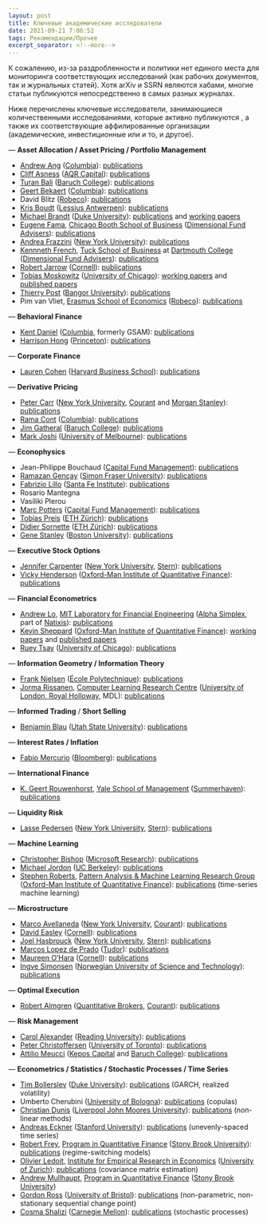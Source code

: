 ```yaml
---
layout: post
title: Ключевые академические исследователи
date: 2021-09-21 7:06:52
tags: Рекомендации/Прочее
excerpt_separator: <!--more-->
---
```

К сожалению, из-за раздробленности и политики нет единого места для мониторинга соответствующих исследований
(как рабочих документов, так и журнальных статей). Хотя arXiv и SSRN являются хабами, многие статьи публикуются непосредственно в самых разных журналах.

Ниже перечислены ключевые исследователи, занимающиеся количественными исследованиями, которые активно публикуются ,
а также их соответствующие аффилированные организации (академические, инвестиционные или и то, и другое).
<!--more-->



<p>&mdash; <strong>Asset Allocation / Asset Pricing / Portfolio Management</strong> </p>
<ul>
<li><a href="http://www.columbia.edu/~aa610/">Andrew Ang</a> (<a href="http://www.cfm.fr">Columbia</a>): <a href="http://papers.ssrn.com/sol3/cf_dev/AbsByAuth.cfm?per_id=94010">publications</a></li>
<li><a href="http://www.aqrcapital.com/cliff.htm">Cliff Asness</a> (<a href="http://aqr.com/">AQR Capital</a>): <a href="http://papers.ssrn.com/sol3/cf_dev/AbsByAuth.cfm?per_id=77768">publications</a></li>
<li><a href="http://faculty.baruch.cuny.edu/tbali/">Turan Bali</a> (<a href="http://www.baruch.cuny.edu/">Baruch College</a>): <a href="http://papers.ssrn.com/sol3/cf_dev/AbsByAuth.cfm?per_id=235620">publications</a></li>
<li><a href="http://www0.gsb.columbia.edu/faculty/gbekaert/">Geert Bekaert</a> (<a href="http://www.cfm.fr">Columbia</a>): <a href="http://www0.gsb.columbia.edu/faculty/gbekaert/research.html">publications</a></li>
<li>David Blitz (<a href="http://www.robeco.com">Robeco</a>): <a href="http://papers.ssrn.com/sol3/cf_dev/AbsByAuth.cfm?per_id=113731">publications</a></li>
<li><a href="http://www.econ.kuleuven.be/public/n06054/">Kris Boudt</a> (<a href="http://www.lessius.eu/english/">Lessius Antwerpen</a>): <a href="http://www.econ.kuleuven.be/public/n06054/">publications</a></li>
<li><a href="http://www.duke.edu/~mbrandt/">Michael Brandt</a> (<a href="http://www.duke.edu">Duke University</a>): <a href="http://www.duke.edu/~mbrandt/publications.html">publications</a> and <a href="http://www.duke.edu/~mbrandt/working.html">working papers</a></li>
<li><a href="http://www.chicagobooth.edu/faculty/bio.aspx?person_id=12824813568">Eugene Fama</a>, <a href="http://www.chicagobooth.edu">Chicago Booth School of Business</a> (<a href="http://www.dfaus.com/">Dimensional Fund Advisers</a>): <a href="http://papers.ssrn.com/sol3/cf_dev/AbsByAuth.cfm?per_id=998">publications</a></li>
<li><a href="http://www.econ.yale.edu/~af227/">Andrea Frazzini</a> (<a href="http://www.stern.nyu.edu/">New York University</a>): <a href="http://www.econ.yale.edu/~af227/">publications</a></li>
<li><a href="http://mba.tuck.dartmouth.edu/pages/faculty/ken.french/index.html">Kennneth French</a>, <a href="http://www.tuck.dartmouth.edu/">Tuck School of Business</a> at <a href="http://www.dartmouth.edu/">Dartmouth College</a> (<a href="http://www.dfaus.com/">Dimensional Fund Advisers</a>): <a href="http://papers.ssrn.com/sol3/cf_dev/AbsByAuth.cfm?per_id=1455">publications</a></li>
<li><a href="http://www.johnson.cornell.edu/Faculty-And-Research/Profile.aspx?id=raj15">Robert Jarrow</a> (<a href="http://www.johnson.cornell.edu">Cornell</a>): <a href="http://www.johnson.cornell.edu/Faculty-And-Research/Profile.aspx?id=raj15">publications</a></li>
<li><a href="http://faculty.chicagobooth.edu/tobias.moskowitz/index.html">Tobias Moskowitz</a> (<a href="http://www.chicagobooth.edu">University of Chicago</a>): <a href="http://faculty.chicagobooth.edu/tobias.moskowitz/research/papers.html">working papers</a> and <a href="http://faculty.chicagobooth.edu/tobias.moskowitz/research/index.html">published papers</a></li>
<li><a href="http://www.bangor.ac.uk/business/staff/theirry_post.php.en">Thierry Post</a> (<a href="http://www.bangor.ac.uk/">Bangor University</a>): <a href="http://www.bangor.ac.uk/business/staff/theirry_post.php.en">publications</a></li>
<li>Pim van Vliet, <a href="http://www.eur.nl/ese">Erasmus School of Economics</a> (<a href="http://www.robeco.com">Robeco</a>): <a href="http://papers.ssrn.com/sol3/cf_dev/AbsByAuth.cfm?per_id=296465">publications</a></li>
</ul>
<p>&mdash; <strong>Behavioral Finance</strong> </p>
<ul>
<li><a href="http://www.columbia.edu/~kd2371/">Kent Daniel</a> (<a href="http://www.cfm.fr">Columbia</a>, formerly GSAM): <a href="http://www.columbia.edu/~kd2371/#Publications">publications</a></li>
<li><a href="http://www.princeton.edu/~hhong/">Harrison Hong</a> (<a href="http://www.princeton.edu">Princeton</a>): <a href="http://www.princeton.edu/~hhong/">publications</a></li>
</ul>
<p>&mdash; <strong>Corporate Finance</strong></p>
<ul>
<li><a href="http://www.people.hbs.edu/lcohen">Lauren Cohen</a> (<a href="http://www.hbs.edu">Harvard Business School</a>): <a href="http://www.people.hbs.edu/lcohen">publications</a></li>
</ul>
<p>&mdash; <strong>Derivative Pricing</strong> </p>
<ul>
<li><a href="http://math.nyu.edu/research/carrp/">Peter Carr</a> (<a href="http://www.stern.nyu.edu/">New York University</a>, <a href="http://www.cims.nyu.edu/">Courant</a> and <a href="http://www.morganstanley.com/">Morgan Stanley</a>): <a href="http://math.nyu.edu/research/carrp/research.html">publications</a></li>
<li><a href="http://www.ieor.columbia.edu/fac-bios/cont/faculty.html">Rama Cont</a> (<a href="http://www.cfm.fr">Columbia</a>): <a href="http://papers.ssrn.com/sol3/cf_dev/AbsByAuth.cfm?per_id=1114">publications</a></li>
<li><a href="http://faculty.baruch.cuny.edu/jgatheral/">Jim Gatheral</a>  (<a href="http://www.baruch.cuny.edu/">Baruch College</a>): <a href="http://faculty.baruch.cuny.edu/jgatheral/">publications</a></li>
<li><a href="http://www.markjoshi.com/">Mark Joshi</a> (<a href="http://www.unimelb.edu.au/">University of Melbourne</a>): <a href="http://www.markjoshi.com/downloads/index.htm">publications</a></li>
</ul>
<p>&mdash; <strong>Econophysics</strong></p>
<ul>
<li>Jean-Philippe Bouchaud (<a href="http://www.cfm.fr">Capital Fund Management</a>): <a href="http://www.cfm.fr/us/publications.php">publications</a></li>
<li><a href="http://www.sfu.ca/~rgencay/">Ramazan Gençay</a> (<a href="http://www.sfu.ca/">Simon Fraser University</a>): <a href="http://www.sfu.ca/~rgencay/jarticles.html">publications</a></li>
<li><a href="http://www.santafe.edu/about/people/profile/Fabrizio%20Lillo">Fabrizio Lillo</a> (<a href="http://www.santafe.edu">Santa Fe Institute</a>): <a href="http://www.informatik.uni-trier.de/~ley/db/indices/a-tree/l/Lillo:Fabrizio.html">publications</a></li>
<li>Rosario Mantegna</li>
<li>Vasiliki Plerou</li>
<li><a href="http://ideas.repec.org/e/ppo42.html">Marc Potters</a> (<a href="http://www.cfm.fr">Capital Fund Management</a>): <a href="http://www.cfm.fr/us/publications.php">publications</a> </li>
<li><a href="http://www.tobiaspreis.de">Tobias Preis</a> (<a href="http://www.soms.ethz.ch">ETH Zürich</a>): <a href="http://www.tobiaspreis.de/econophysics.html">publications</a></li>
<li><a href="http://www.er.ethz.ch/people/sornette">Didier Sornette</a> (<a href="http://www.er.ethz.ch">ETH Zürich</a>): <a href="http://www.er.ethz.ch/publications">publications</a></li>
<li><a href="http://polymer.bu.edu/hes">Gene Stanley</a> (<a href="http://www.bu.edu/">Boston University</a>): <a href="http://polymer.bu.edu/~hes/econophysics">publications</a></li>
</ul>
<p>&mdash; <strong>Executive Stock Options</strong> </p>
<ul>
<li><a href="http://people.stern.nyu.edu/jcarpen0/">Jennifer Carpenter</a> (<a href="http://www.stern.nyu.edu/">New York University</a>, <a href="http://www.stern.nyu.edu/">Stern</a>): <a href="http://people.stern.nyu.edu/jcarpen0/main.htm#research">publications</a></li>
<li><a href="http://www.oxford-man.ox.ac.uk/people/members_henderson.html">Vicky Henderson</a> (<a href="http://www.oxford-man.ox.ac.uk/index.html">Oxford-Man Institute of Quantitative Finance<a>): <a href="http://users.ox.ac.uk/~oxma0006/">publications</a></li>
</ul>
  
<p>&mdash; <strong>Financial Econometrics</strong></p>
<ul>
<li><a href="http://web.mit.edu/alo/www/">Andrew Lo</a>, <a href="http://lfe.mit.edu/">MIT Laboratory for Financial Engineering</a> (<a href="http://www.alphasimplex.com/">Alpha Simplex</a></strong>, part of <a href="http://www.globalam.natixis.com/en/index.php">Natixis</a>): <a href="http://web.mit.edu/alo/www/articles.html">publications</a></li>
<li><a href="http://www.kevinsheppard.com/">Kevin Sheppard</a> (<a href="http://www.oxford-man.ox.ac.uk/index.html">Oxford-Man Institute of Quantitative Finance<a>): <a href="http://www.kevinsheppard.com/wiki/Working_Papers">working papers</a> and <a href="http://www.kevinsheppard.com/wiki/Published_Papers">published papers</a></li>
<li><a href="http://www.chicagobooth.edu/faculty/bio.aspx?person_id=12825860096">Ruey Tsay</a> (<a href="http://www.chicagobooth.edu">University of Chicago</a>): <a href="http://www.lib.uchicago.edu/e/busecon/busfac/Tsay.html">publications</a></li>
</ul>
<p>&mdash; <strong>Information Geometry / Information Theory</strong></p>
<ul>
<li><a href="http://www.lix.polytechnique.fr/~nielsen/">Frank Nielsen</a> (<a href="http://www.polytechnique.fr/jsp/accueil.jsp?CODE=36392593&amp;LANGUE=1">École Polytechnique</a>): <a href="http://www.lix.polytechnique.fr/~nielsen/">publications</a></li>
<li><a href="http://www.mdl-research.org/jorma.rissanen/">Jorma Rissanen</a>, <a href="http://www.clrc.rhul.ac.uk/">Computer Learning Research Centre</a> (<a href="http://www.rhul.ac.uk/home.aspx">University of London, Royal Holloway</a>, MDL): <a href="http://www.informatik.uni-trier.de/~ley/db/indices/a-tree/r/Rissanen:Jorma.html">publications</a></li>
</ul>
<p>&mdash; <strong>Informed Trading</strong> / <strong>Short Selling</strong> </p>
<ul>
<li><a href="http://sites.google.com/site/blaufinance/">Benjamin Blau</a> (<a href="http://huntsman.usu.edu">Utah State University</a>): <a href="http://papers.ssrn.com/sol3/cf_dev/AbsByAuth.cfm?per_id=608347">publications</a></li>
</ul>
<p>&mdash; <strong>Interest Rates / Inflation</strong></p>
<ul>
<li><a href="http://www.fabiomercurio.it/">Fabio Mercurio</a> (<a href="http://www.bloomberg.com/">Bloomberg</a>): <a href="http://www.fabiomercurio.it/publications.html">publications</a></li>
</ul>
<p>&mdash; <strong>International Finance</strong> </p>
<ul>
<li><a href="http://som.yale.edu/~geert/">K. Geert Rouwenhorst</a>, <a href="http://som.yale.edu">Yale School of Management</a> (<a href="http://www.summerhavenim.com">Summerhaven</a>): <a href="http://som.yale.edu/~geert/Papers.html">publications</a></li>
</ul>
<p>&mdash; <strong>Liquidity Risk</strong></p>
<ul>
<li><a href="http://pages.stern.nyu.edu/~lpederse/">Lasse Pedersen</a> (<a href="http://www.stern.nyu.edu/">New York University</a>, <a href="http://www.stern.nyu.edu/">Stern</a>): <a href="http://www.stern.nyu.edu/~lpederse/research.htm">publications</a></li>
</ul>
<p>&mdash; <strong>Machine Learning</strong></p>
<ul>
<li><a href="http://research.microsoft.com/en-us/um/people/cmbishop/">Christopher Bishop</a> (<a href="http://research.microsoft.com/en-us/">Microsoft Research</a>): <a href="http://research.microsoft.com/en-us/um/people/cmbishop/publications.htm">publications</a></li>
<li><a href="http://www.cs.berkeley.edu/~jordan">Michael Jordon</a> (<a href="http://www.cs.berkeley.edu">UC Berkeley</a>): <a href="http://www.cs.berkeley.edu/~jordan/publications.html">publications</a></li>
<li><a href="http://www.robots.ox.ac.uk/~sjrob/">Stephen Roberts</a>, <a href="http://www.robots.ox.ac.uk/~parg/">Pattern Analysis &amp; Machine Learning Research Group</a> (<a href="http://www.oxford-man.ox.ac.uk/index.html">Oxford-Man Institute of Quantitative Finance<a>): <a href="http://www.robots.ox.ac.uk/~parg/publications.html">publications</a> (time-series machine learning)</li>
</ul>
<p>&mdash; <strong>Microstructure</strong></p>
<ul>
<li><a href="http://math.nyu.edu/faculty/avellane/">Marco Avellaneda</a> (<a href="http://www.stern.nyu.edu/">New York University</a>, <a href="http://www.cims.nyu.edu/">Courant</a>): <a href="http://math.nyu.edu/faculty/avellane/Papers.html">publications</a></li>
<li><a href="http://www.arts.cornell.edu/econ/deasley">David Easley</a> (<a href="http://www.johnson.cornell.edu">Cornell</a>): <a href="http://papers.ssrn.com/sol3/cf_dev/AbsByAuth.cfm?per_id=58370l">publications</a></li>
<li><a href="http://pages.stern.nyu.edu/~jhasbrou/">Joel Hasbrouck</a> (<a href="http://www.stern.nyu.edu/">New York University</a>, <a href="http://www.stern.nyu.edu/">Stern</a>): <a href="http://pages.stern.nyu.edu/~jhasbrou/Research/WorkingPaperIndex.htm">publications</a></li>
<li><a href="http://home.comcast.net/~lemavia/index.html">Marcos Lopez de Prado</a> (<a href="https://www.tudorfunds.com">Tudor</a>): <a href="http://papers.ssrn.com/sol3/cf_dev/AbsByAuth.cfm?per_id=434076">publications</a></li>
<li><a href="http://www.johnson.cornell.edu/Faculty-And-Research/Profile.aspx?id=mo19">Maureen O&#8217;Hara</a> (<a href="http://www.johnson.cornell.edu">Cornell</a>): <a href="http://papers.ssrn.com/sol3/cf_dev/AbsByAuth.cfm?per_id=434076p">publications</a></li>
<li><a href="http://web.phys.ntnu.no/~ingves/">Ingve Simonsen</a> (<a href="http://www.ntnu.no/">Norwegian University of Science and Technology</a>): <a href="http://web.phys.ntnu.no/~ingves/Science/Publications/">publications</a></li>
</ul>
<p>&mdash; <strong>Optimal Execution</strong></p>
<ul>
<li><a href="http://www.courant.nyu.edu/~almgren/">Robert Almgren</a> (<a href="http://quantitativebrokers.com/">Quantitative Brokers</a>, <a href="http://www.cims.nyu.edu/">Courant</a>): <a href="http://www.courant.nyu.edu/~almgren/pubs.html">publications</a></li>
</ul>
<p>&mdash; <strong>Risk Management</strong> </p>
<ul>
<li><a href="http://www.icmacentre.ac.uk/about_us/academic_staff/professor_carol_alexander">Carol Alexander</a> (<a href="http://www.reading.ac.uk/">Reading University</a>): <a href="http://www.carolalexander.org/research.php">publications</a></li>
<li><a href="http://www.christoffersen.com/">Peter Christoffersen</a> (<a href="http://www.rotman.utoronto.ca">University of Toronto</a>): <a href="http://www.christoffersen.com/pc_research.asp">publications</a></li>
<li><a href="http://www.symmys.com/attilio-meucci/resume">Attilio Meucci</a> (<a href="https://www.keposcapital.com/">Kepos Capital</a> and <a href="http://www.baruch.cuny.edu/">Baruch College</a>): <a href="http://www.symmys.com/attilio-meucci/publications">publications</a></li>
</ul>
<p>&mdash; <strong>Econometrics / Statistics / Stochastic Processes / Time Series</strong></p>
<ul>
<li><a href="http://public.econ.duke.edu/Econ/Faculty/Users//tbollerslev.html">Tim Bollerslev</a> (<a href="http://www.duke.edu">Duke University</a>): <a href="http://papers.ssrn.com/sol3/cf_dev/AbsByAuth.cfm?per_id=17698">publications</a> (GARCH, realized volatility)</li>
<li>Umberto Cherubini (<a href="http://www.eng.unibo.it">University of Bologna</a>): <a href="http://papers.ssrn.com/sol3/cf_dev/AbsByAuth.cfm?per_id=269869">publications</a> (copulas)</li>
<li><a href="http://www.dunis.co.uk/">Christian Dunis</a> (<a href="http://www.ljmu.ac.uk/">Liverpool John Moores University</a>): <a href="http://www.dunis.co.uk/publications.html">publications</a> (non-linear methods)</li>
<li><a href="http://www.eckner.com/index.html">Andreas Eckner</a> (<a href="http://www.stanford.edu/">Stanford University</a>): <a href="http://www.eckner.com/research.html">publications</a> (unevenly-spaced time series)</li>
<li><a href="http://www.ams.sunysb.edu/~frey/">Robert Frey</a>, <a href="http://www.ams.sunysb.edu/~frey/QuantitativeFinance">Program in  Quantitative Finance</a> (<a href="http://www.stonybrook.edu/">Stony Brook University</a>): <a href="http://www.ams.sunysb.edu/~frey/Research/index.html">publications</a> (regime-switching models)</li>
<li><a href="http://www.ledoit.net/index.htm">Olivier Ledoit</a>, <a href="http://www.iew.uzh.ch/index_en.html">Institute for Empirical Research in Economics</a> (<a href="http://www.uzh.ch/index_en.html">University of Zurich</a>): <a href="http://www.ledoit.net/research.htm">publications</a> (covariance matrix estimation)</li>
<li><a href="http://pw1.netcom.com/~amullhau/DEFAULT.HTM">Andrew Mullhaupt</a>, <a href="http://www.ams.sunysb.edu/~frey/QuantitativeFinance">Program in  Quantitative Finance</a> (<a href="http://www.stonybrook.edu/">Stony Brook University</a>)</li>
<li><a href="http://gordonjross.co.uk/">Gordon Ross</a> (<a href="http://www.bris.ac.uk/">University of Bristol</a>): <a href="http://gordonjross.co.uk/publications.html">publications</a> (non-parametric, non-stationary sequential change point)</li>
<li><a href="http://ideas.repec.org/e/ppo42.html">Cosma Shalizi</a> (<a href="http://www.stat.cmu.edu/">Carnegie Mellon</a>): <a href="http://www.cscs.umich.edu/~crshalizi/research/">publications</a> (stochastic processes)</li>
</ul>
